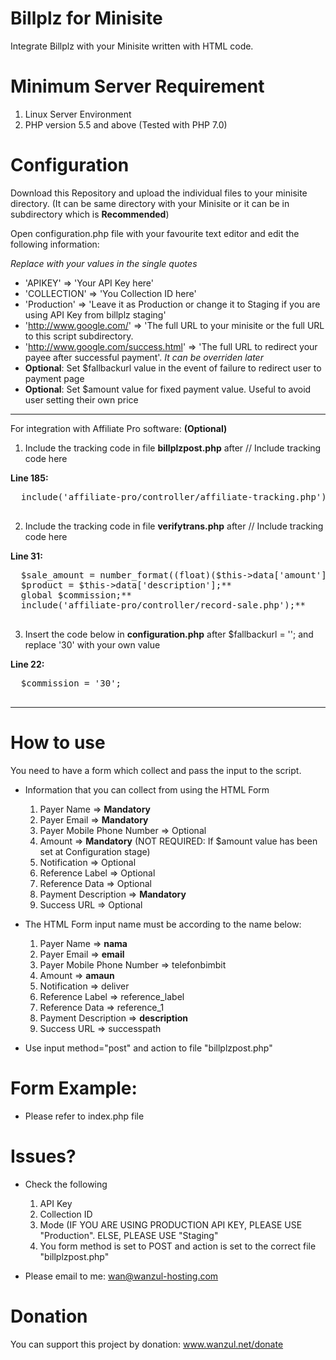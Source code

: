 # Billplz for Minisite

Integrate Billplz with your Minisite written with HTML code. 

# Minimum Server Requirement

1. Linux Server Environment
2. PHP version 5.5 and above (Tested with PHP 7.0)

# Configuration

Download this Repository and upload the individual files to your minisite directory. (It can be same directory with your Minisite or it can be in subdirectory which is **Recommended**)

Open configuration.php file with your favourite text editor and edit the following information:

*Replace with your values in the single quotes*

  * 'APIKEY' => 'Your API Key here'
  * 'COLLECTION' => 'You Collection ID here'
  * 'Production' => 'Leave it as Production or change it to Staging if you are using API Key from billplz staging'
  * 'http://www.google.com/' => 'The full URL to your minisite or the full URL to this script subdirectory.
  * 'http://www.google.com/success.html' => 'The full URL to redirect your payee after successful payment'. *It can be overriden later*
  *  **Optional**: Set $fallbackurl value  in the event of failure to redirect user to payment page
  *  **Optional**: Set $amount value for fixed payment value. Useful to avoid user setting their own price

---

For integration with Affiliate Pro software: **(Optional)**

  1. Include the tracking code in file **billplzpost.php** after // Include tracking code here
  
  **Line 185:** 
  <pre>
  include('affiliate-pro/controller/affiliate-tracking.php');
  </pre>
  
  2. Include the tracking code in file **verifytrans.php** after // Include tracking code here
  
  **Line 31:**
  <pre>
  $sale_amount = number_format((float)($this->data['amount']/100), 2, '.', '');
  $product = $this->data['description'];**
  global $commission;**
  include('affiliate-pro/controller/record-sale.php');**
  </pre>
  
  3. Insert the code below in **configuration.php** after $fallbackurl = ''; and replace '30' with your own value
  
  **Line 22:**
  <pre>
  $commission = '30';
  </pre>
  
---

# How to use

You need to have a form which collect and pass the input to the script.

- Information that you can collect from using the HTML Form

  1. Payer Name => **Mandatory**
  2. Payer Email => **Mandatory**
  3. Payer Mobile Phone Number => Optional
  4. Amount => **Mandatory** (NOT REQUIRED: If $amount value has been set at Configuration stage)
  5. Notification => Optional
  6. Reference Label => Optional
  7. Reference Data => Optional
  8. Payment Description => **Mandatory**
  9. Success URL => Optional
  
- The HTML Form input name must be according to the name below:

  1. Payer Name => **nama**
  2. Payer Email => **email**
  3. Payer Mobile Phone Number => telefonbimbit 
  4. Amount => **amaun**
  5. Notification => deliver
  6. Reference Label => reference_label
  7. Reference Data => reference_1
  8. Payment Description => **description**
  9. Success URL => successpath
  
- Use input method="post" and action to file "billplzpost.php"

# Form Example:

- Please refer to index.php file

# Issues?

- Check the following
  1. API Key
  2. Collection ID
  3. Mode (IF YOU ARE USING PRODUCTION API KEY, PLEASE USE "Production". ELSE, PLEASE USE "Staging"
  4. You form method is set to POST and action is set to the correct file "billplzpost.php"
 
- Please email to me: wan@wanzul-hosting.com 

# Donation
 
 You can support this project by donation: www.wanzul.net/donate
